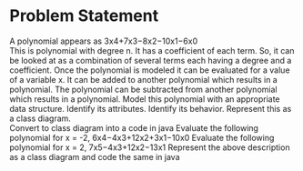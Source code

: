 # Problem Statement 
A polynomial appears as
3x4+7x3−8x2−10x1−6x0	
This is polynomial with degree n. It has a coefficient of each term. So, it can be looked at as a combination of several terms each having a degree and a coefficient.
Once the polynomial is modeled it can be evaluated for a value of a variable x. It can be added to another polynomial which results in a polynomial. The polynomial can be subtracted from another polynomial which results in a polynomial. 
Model this polynomial with an appropriate data structure. Identify its attributes. Identify its behavior. Represent this as a class diagram.  
Convert to class diagram into a code in java 
Evaluate the following polynomial for x = -2, 
6x4−4x3+12x2+3x1−10x0
Evaluate the following polynomial for x = 2, 
7x5−4x3+12x2−13x1
Represent the above description as a class diagram and code the same in java





